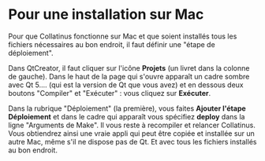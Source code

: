 # Pour une installation sur Mac

Pour que Collatinus fonctionne sur Mac et que soient installés 
tous les fichiers nécessaires au bon endroit, 
il faut définir une "étape de déploiement". 

Dans QtCreator, il faut cliquer sur l'icône **Projets** (un livret dans la colonne 
de gauche). Dans le haut de la page qui s'ouvre apparaît un cadre sombre 
avec Qt 5.... (qui est la version de Qt que vous avez) et en dessous 
deux boutons "Compiler" et "Exécuter" : vous cliquez sur **Exécuter**. 

Dans la rubrique "Déploiement" (la première), vous faites **Ajouter l'étape Déploiement** 
et dans le cadre qui apparaît vous spécifiez **deploy** dans la ligne "Arguments de Make". 
Il vous reste à recompiler et relancer Collatinus. 
Vous obtiendrez ainsi une vraie appli qui peut être copiée et installée 
sur un autre Mac, même s'il ne dispose pas de Qt. 
Et avec tous les fichiers installés au bon endroit.